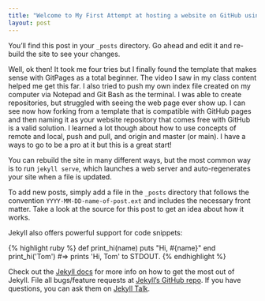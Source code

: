 ```yaml
---
title: "Welcome to My First Attempt at hosting a website on GitHub using Jekyll"
layout: post
---
```


You’ll find this post in your `_posts` directory. Go ahead and edit it and re-build the site to see your changes.

Well, ok then! It took me four tries but I finally found the template that makes sense with GitPages as a total beginner. The video I saw in my class content helped me get this far. I also tried to push my own index file created on my computer via Notepad and Git Bash as the terminal. I was able to create repositories, but struggled with seeing the web page ever show up. I can see now how forking from a template that is compatible with GitHub pages and then naming it as your website repository that comes free with GitHub is a valid solution. I learned a lot though about how to use concepts of remote and local, push and pull, and origin and master (or main). I have a ways to go to be a pro at it but this is a great start!

You can rebuild the site in many different ways, but the most common way is to run `jekyll serve`, which launches a web server and auto-regenerates your site when a file is updated.


To add new posts, simply add a file in the `_posts` directory that follows the convention `YYYY-MM-DD-name-of-post.ext` and includes the necessary front matter. Take a look at the source for this post to get an idea about how it works.

Jekyll also offers powerful support for code snippets:

{% highlight ruby %}
def print_hi(name)
  puts "Hi, #{name}"
end
print_hi('Tom')
#=> prints 'Hi, Tom' to STDOUT.
{% endhighlight %}

Check out the [Jekyll docs][jekyll-docs] for more info on how to get the most out of Jekyll. File all bugs/feature requests at [Jekyll’s GitHub repo][jekyll-gh]. If you have questions, you can ask them on [Jekyll Talk][jekyll-talk].

[jekyll-docs]: http://jekyllrb.com/docs/home
[jekyll-gh]:   https://github.com/jekyll/jekyll
[jekyll-talk]: https://talk.jekyllrb.com/

